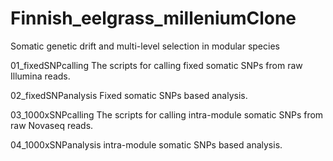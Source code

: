 # Finnish_eelgrass_milleniumClone
Somatic genetic drift and multi-level selection in modular species

01_fixedSNPcalling
The scripts for calling fixed somatic SNPs from raw Illumina reads.

02_fixedSNPanalysis
Fixed somatic SNPs based analysis.

03_1000xSNPcalling
The scripts for calling intra-module somatic SNPs from raw Novaseq reads.

04_1000xSNPanalysis
intra-module somatic SNPs based analysis.
